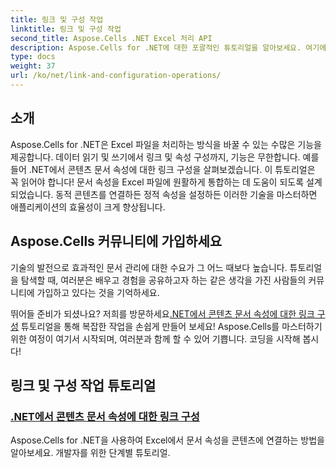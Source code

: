 ```yaml
---
title: 링크 및 구성 작업
linktitle: 링크 및 구성 작업
second_title: Aspose.Cells .NET Excel 처리 API
description: Aspose.Cells for .NET에 대한 포괄적인 튜토리얼을 알아보세요. 여기에는 링크 구성 등이 포함됩니다. Excel 애플리케이션을 개선하려는 개발자에게 완벽합니다.
type: docs
weight: 37
url: /ko/net/link-and-configuration-operations/
---
```

## 소개

Aspose.Cells for .NET은 Excel 파일을 처리하는 방식을 바꿀 수 있는 수많은 기능을 제공합니다. 데이터 읽기 및 쓰기에서 링크 및 속성 구성까지, 기능은 무한합니다. 예를 들어 .NET에서 콘텐츠 문서 속성에 대한 링크 구성을 살펴보겠습니다. 이 튜토리얼은 꼭 읽어야 합니다! 문서 속성을 Excel 파일에 원활하게 통합하는 데 도움이 되도록 설계되었습니다. 동적 콘텐츠를 연결하든 정적 속성을 설정하든 이러한 기술을 마스터하면 애플리케이션의 효율성이 크게 향상됩니다.

## Aspose.Cells 커뮤니티에 가입하세요

기술의 발전으로 효과적인 문서 관리에 대한 수요가 그 어느 때보다 높습니다. 튜토리얼을 탐색할 때, 여러분은 배우고 경험을 공유하고자 하는 같은 생각을 가진 사람들의 커뮤니티에 가입하고 있다는 것을 기억하세요. 

뛰어들 준비가 되셨나요? 저희를 방문하세요[.NET에서 콘텐츠 문서 속성에 대한 링크 구성](./configuring-link-to-content-document-property/) 튜토리얼을 통해 복잡한 작업을 손쉽게 만들어 보세요! Aspose.Cells를 마스터하기 위한 여정이 여기서 시작되며, 여러분과 함께 할 수 있어 기쁩니다. 코딩을 시작해 봅시다!

## 링크 및 구성 작업 튜토리얼
### [.NET에서 콘텐츠 문서 속성에 대한 링크 구성](./configuring-link-to-content-document-property/)
Aspose.Cells for .NET을 사용하여 Excel에서 문서 속성을 콘텐츠에 연결하는 방법을 알아보세요. 개발자를 위한 단계별 튜토리얼.